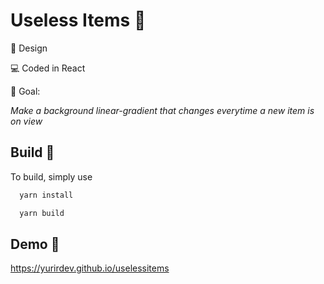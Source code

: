 # Useless Items 🛒

🎨 Design

💻 Coded in React 

🥅 Goal:

*Make a background linear-gradient that changes everytime a new item is on view*

## Build 🚧

To build, simply use 

```bash
  yarn install
```
```bash
  yarn build
```



## Demo 🚀

https://yurirdev.github.io/uselessitems
